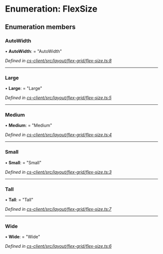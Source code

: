 # Enumeration: FlexSize

## Enumeration members

###  AutoWidth

• **AutoWidth**: = "AutoWidth"

*Defined in [cs-client/src/layout/flex-grid/flex-size.ts:8](https://github.com/TNOCS/csnext/blob/dad76c19/packages/cs-client/src/layout/flex-grid/flex-size.ts#L8)*

___

###  Large

• **Large**: = "Large"

*Defined in [cs-client/src/layout/flex-grid/flex-size.ts:5](https://github.com/TNOCS/csnext/blob/dad76c19/packages/cs-client/src/layout/flex-grid/flex-size.ts#L5)*

___

###  Medium

• **Medium**: = "Medium"

*Defined in [cs-client/src/layout/flex-grid/flex-size.ts:4](https://github.com/TNOCS/csnext/blob/dad76c19/packages/cs-client/src/layout/flex-grid/flex-size.ts#L4)*

___

###  Small

• **Small**: = "Small"

*Defined in [cs-client/src/layout/flex-grid/flex-size.ts:3](https://github.com/TNOCS/csnext/blob/dad76c19/packages/cs-client/src/layout/flex-grid/flex-size.ts#L3)*

___

###  Tall

• **Tall**: = "Tall"

*Defined in [cs-client/src/layout/flex-grid/flex-size.ts:7](https://github.com/TNOCS/csnext/blob/dad76c19/packages/cs-client/src/layout/flex-grid/flex-size.ts#L7)*

___

###  Wide

• **Wide**: = "Wide"

*Defined in [cs-client/src/layout/flex-grid/flex-size.ts:6](https://github.com/TNOCS/csnext/blob/dad76c19/packages/cs-client/src/layout/flex-grid/flex-size.ts#L6)*
